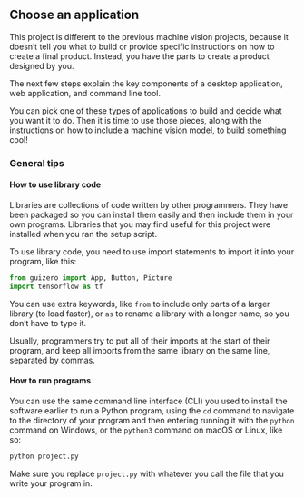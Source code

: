 ## Choose an application

This project is different to the previous machine vision projects, because it doesn’t tell you what to build or provide specific instructions on how to create a final product. Instead, you have the parts to create a product designed by you.

The next few steps explain the key components of a desktop application, web application, and command line tool. 

You can pick one of these types of applications to build and decide what you want it to do. Then it is time to use those pieces, along with the instructions on how to include a machine vision model, to build something cool!

### General tips

#### How to use library code
Libraries are collections of code written by other programmers. They have been packaged so you can install them easily and then include them in your own programs. Libraries that you may find useful for this project were installed when you ran the setup script.

To use library code, you need to use import statements to import it into your program, like this:
```python
from guizero import App, Button, Picture
import tensorflow as tf
```
You can use extra keywords, like `from` to include only parts of a larger library (to load faster), or `as` to rename a library with a longer name, so you don’t have to type it.

Usually, programmers try to put all of their imports at the start of their program, and keep all imports from the same library on the same line, separated by commas.

#### How to run programs
You can use the same command line interface (CLI) you used to install the software earlier to run a Python program, using the `cd` command to navigate to the directory of your program and then entering running it with the `python` command on Windows, or the `python3` command on macOS or Linux, like so:

```bash
python project.py
```

Make sure you replace `project.py` with whatever you call the file that you write your program in.
